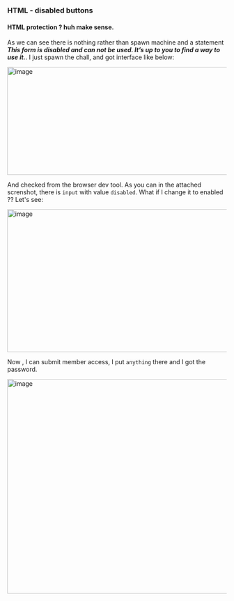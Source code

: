 ### HTML - disabled buttons

#### HTML protection ? huh make sense. 

As we can see there is nothing rather than spawn machine and a statement ***This form is disabled and can not be used. It’s up to you to find a way to use it.***.
I just spawn the chall, and got interface like below:


<img width="660" height="248" alt="image" src="https://github.com/user-attachments/assets/9e40530a-f1e2-4b0b-9f8b-7e597b468137" />


And checked from the browser dev tool. As you can in the attached screnshot, there is `input` with value `disabled`. What if I change it to enabled ?? Let's see: 

<img width="887" height="328" alt="image" src="https://github.com/user-attachments/assets/43371f08-0183-478c-83b8-01e77731b2a6" />


Now , I can submit member access, I put `anything` there and I got the password.

<img width="767" height="493" alt="image" src="https://github.com/user-attachments/assets/aede9324-9e75-4e64-8be6-e35af7464224" />
